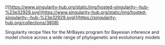 [![https://www.singularity-hub.org/static/img/hosted-singularity--hub-%23e32929.svg](https://www.singularity-hub.org/static/img/hosted-singularity--hub-%23e32929.svg)](https://singularity-hub.org/collections/3808)

Singularity recipe files for the MrBayes program for Bayesian inference and model choice across a wide range of phylogenetic and evolutionary models
